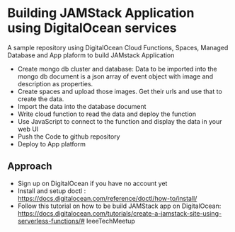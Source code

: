 # Building JAMStack Application using DigitalOcean services
 A sample repository using DigitalOcean Cloud Functions, Spaces, Managed Database and App plaform to build JAMstack Application
 - Create mongo db cluster and database: Data to be imported into the mongo db document is a json array of event object with image and description as properties. 
 - Create spaces and upload those images. Get their urls and use that to create the data.
 - Import the data into the database document
 - Write cloud function to read the data and deploy the function
 - Use JavaScript to connect to the function and display the data in your web UI
 - Push the Code to github repository
 - Deploy to App platform

## Approach 
 - Sign up on DigitalOcean if you have no account yet 
 - Install and setup doctl
: https://docs.digitalocean.com/reference/doctl/how-to/install/
 - Follow this tutorial on how to be build JAMStack app on DigitalOcean: https://docs.digitalocean.com/tutorials/create-a-jamstack-site-using-serverless-functions/# IeeeTechMeetup
